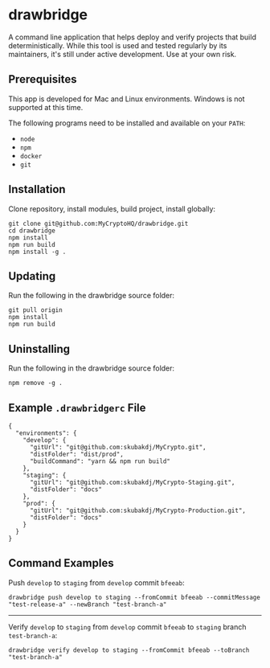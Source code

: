 # drawbridge

A command line application that helps deploy and verify projects that build deterministically. While this tool is used and tested regularly by its maintainers, it's still under active development. Use at your own risk.

## Prerequisites

This app is developed for Mac and Linux environments. Windows is not supported at this time. 

The following programs need to be installed and available on your `PATH`:

* `node`
* `npm`
* `docker`
* `git`

## Installation

Clone repository, install modules, build project, install globally:
```
git clone git@github.com:MyCryptoHQ/drawbridge.git
cd drawbridge
npm install
npm run build
npm install -g .
```

## Updating
Run the following in the drawbridge source folder:
```
git pull origin
npm install
npm run build
```

## Uninstalling

Run the following in the drawbridge source folder:
```
npm remove -g .
```  
## Example `.drawbridgerc` File

```
{
  "environments": {
    "develop": {
      "gitUrl": "git@github.com:skubakdj/MyCrypto.git",
      "distFolder": "dist/prod",
      "buildCommand": "yarn && npm run build"
    },
    "staging": {
      "gitUrl": "git@github.com:skubakdj/MyCrypto-Staging.git",
      "distFolder": "docs"            
    },
    "prod": {
      "gitUrl": "git@github.com:skubakdj/MyCrypto-Production.git",
      "distFolder": "docs"
    }
  }
}
```

## Command Examples

Push `develop` to `staging` from `develop` commit `bfeeab`:
```
drawbridge push develop to staging --fromCommit bfeeab --commitMessage "test-release-a" --newBranch "test-branch-a"
```
---

Verify `develop` to `staging` from `develop` commit `bfeeab` to `staging` branch `test-branch-a`:
```
drawbridge verify develop to staging --fromCommit bfeeab --toBranch "test-branch-a"
```

